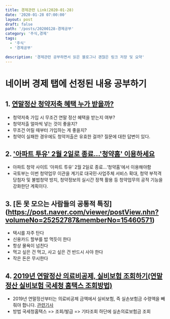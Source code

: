 ```yaml
---
title: 경제관련 Link(2020-01-28)
date: '2020-01-28 07:00:00'
layout: post
draft: false
path: '/posts/20200128-경제공부'
category: '주식,경제'
tags:
  - '주식'
  - '경제공부'

description: '경제관련 공부하면서 읽은 블로그나 괜찮은 링크 저장 및 요약'
---
```


# 네이버 경제 탭에 선정된 내용 공부하기

## 1. [연말정산 청약저축 혜택 누가 받을까?](https://post.naver.com/viewer/postView.nhn?volumeNo=27324161&memberNo=31243367)

- 청약저축 가입 시 무조건 연말 정산 혜택을 받는지 여부?
- 청약저출 얼마씩 넣는 것이 좋을지?
- 무조건 어릴 때부터 가입하는 게 좋을지?
- 청약이 실패한 경우에도 청약저출은 유효한 걸까?
질문에 대한 답변이 있다.

## 2. ['아파트 투유' 2월 2일로 종료...'청약홈' 이용하세요](https://post.naver.com/viewer/postView.nhn?volumeNo=27241097&memberNo=11166748)

- 아파트 청약 사이트 ‘아파트 투유’ 2월 2일로 종료…‘청약홈’에서 이용해야함
- 국토부는 이번 청약업무 이관을 계기로 대국민·사업주체 서비스 확대, 청약 부적격 당첨자 및 불법청약 방지, 청약정보의 실시간 정책 활용 등 청약업무의 공적 기능을 강화한단 계획이다. 

## 3. [돈 못 모으는 사람들의 공통적 특징] (https://post.naver.com/viewer/postView.nhn?volumeNo=25252787&memberNo=15460571)

- 택시를 자주 탄다
- 신용카드 할부를 밥 먹듯이 한다
- 항상 물욕이 넘친다
- 먹고 싶은 건 먹고, 사고 싶은 건 반드시 사야 한다
- 작은 돈은 무시한다 

## 4. [2019년 연말정산 의료비공제, 실비보험 조회하기(연말정산 실비보험 국세청 홈택스 조회방법)](https://blog.naver.com/f0725/221782231883)
- 2019년 연말정산부터는 의료비공제 금액에서 실비보험, 즉 실손보험금 수령액을 빼줘야 합니다. [관련기사](https://news.naver.com/main/read.nhn?mode=LSD&mid=sec&oid=023&aid=0003502961&sid1=001)
- 방법 국세청홈택스 => 조회/발급 => 기타조회 하단에 실손의료보험금 조회 